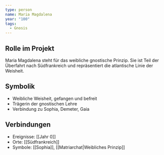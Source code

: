 ```yaml
---
type: person
name: Maria Magdalena
year: "100"
tags:
  - Gnosis
---
```

## Rolle im Projekt
Maria Magdalena steht für das weibliche gnostische Prinzip. Sie ist Teil der Überfahrt nach Südfrankreich und repräsentiert die atlantische Linie der Weisheit.

## Symbolik
- Weibliche Weisheit, gefangen und befreit
- Trägerin der gnostischen Lehre
- Verbindung zu Sophia, Demeter, Gaia

## Verbindungen
- Ereignisse: [[Jahr 0]]
- Orte: [[Südfrankreich]]
- Symbole: [[Sophia]], [[Matriarchat|Weibliches Prinzip]]
